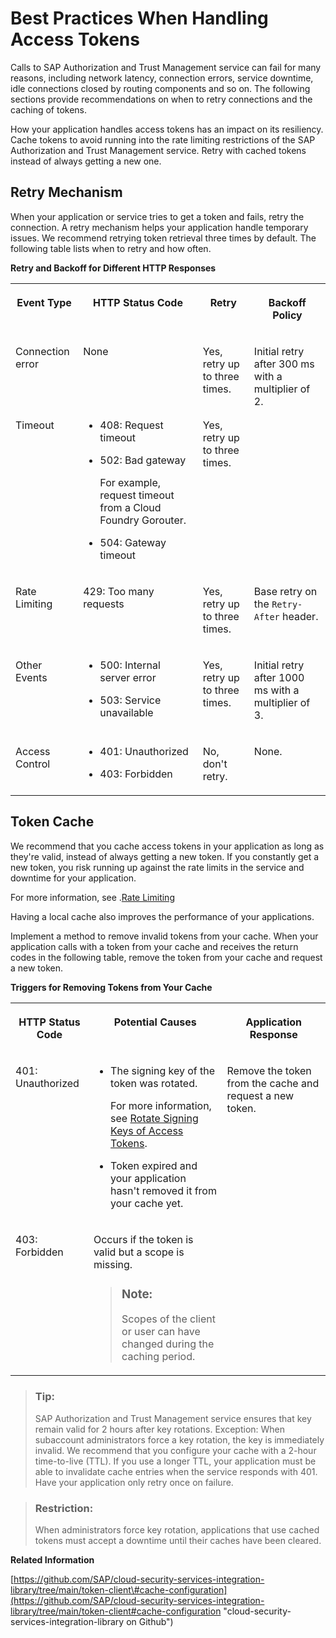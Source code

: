 <!-- loio8d39ef36427f489aa50c8e4e12c336d0 -->

# Best Practices When Handling Access Tokens

Calls to SAP Authorization and Trust Management service can fail for many reasons, including network latency, connection errors, service downtime, idle connections closed by routing components and so on. The following sections provide recommendations on when to retry connections and the caching of tokens.

How your application handles access tokens has an impact on its resiliency. Cache tokens to avoid running into the rate limiting restrictions of the SAP Authorization and Trust Management service. Retry with cached tokens instead of always getting a new one.



<a name="loio8d39ef36427f489aa50c8e4e12c336d0__section_izc_qzn_fyb"/>

## Retry Mechanism

When your application or service tries to get a token and fails, retry the connection. A retry mechanism helps your application handle temporary issues. We recommend retrying token retrieval three times by default. The following table lists when to retry and how often.

**Retry and Backoff for Different HTTP Responses**


<table>
<tr>
<th valign="top">

Event Type



</th>
<th valign="top">

HTTP Status Code



</th>
<th valign="top">

Retry



</th>
<th valign="top">

Backoff Policy



</th>
</tr>
<tr>
<td valign="top">

Connection error



</td>
<td valign="top">

None



</td>
<td valign="top">

Yes, retry up to three times.



</td>
<td valign="top" rowspan="2">

Initial retry after 300 ms with a multiplier of 2.



</td>
</tr>
<tr>
<td valign="top">

Timeout



</td>
<td valign="top">

-   408: Request timeout

-   502: Bad gateway

    For example, request timeout from a Cloud Foundry Gorouter.

-   504: Gateway timeout




</td>
<td valign="top">

Yes, retry up to three times.



</td>
</tr>
<tr>
<td valign="top">

Rate Limiting



</td>
<td valign="top">

429: Too many requests



</td>
<td valign="top">

Yes, retry up to three times.



</td>
<td valign="top">

Base retry on the `Retry-After` header.



</td>
</tr>
<tr>
<td valign="top">

Other Events



</td>
<td valign="top">

-   500: Internal server error

-   503: Service unavailable




</td>
<td valign="top">

Yes, retry up to three times.



</td>
<td valign="top">

Initial retry after 1000 ms with a multiplier of 3.



</td>
</tr>
<tr>
<td valign="top">

Access Control



</td>
<td valign="top">

-   401: Unauthorized

-   403: Forbidden




</td>
<td valign="top">

No, don't retry.



</td>
<td valign="top">

None.



</td>
</tr>
</table>



<a name="loio8d39ef36427f489aa50c8e4e12c336d0__section_fzh_ccp_fyb"/>

## Token Cache

We recommend that you cache access tokens in your application as long as they're valid, instead of always getting a new token. If you constantly get a new token, you risk running up against the rate limits in the service and downtime for your application.

For more information, see .[Rate Limiting](../60-security/rate-limiting-d203e2d.md)

Having a local cache also improves the performance of your applications.

Implement a method to remove invalid tokens from your cache. When your application calls with a token from your cache and receives the return codes in the following table, remove the token from your cache and request a new token.

**Triggers for Removing Tokens from Your Cache**


<table>
<tr>
<th valign="top">

HTTP Status Code



</th>
<th valign="top">

Potential Causes



</th>
<th valign="top">

Application Response



</th>
</tr>
<tr>
<td valign="top">

401: Unauthorized



</td>
<td valign="top">

-   The signing key of the token was rotated.

    For more information, see [Rotate Signing Keys of Access Tokens](../50-administration-and-ops/rotate-signing-keys-of-access-tokens-b279adf.md).

-   Token expired and your application hasn't removed it from your cache yet.




</td>
<td valign="top" rowspan="2">

Remove the token from the cache and request a new token.



</td>
</tr>
<tr>
<td valign="top">

403: Forbidden



</td>
<td valign="top">

Occurs if the token is valid but a scope is missing.

> ### Note:  
> Scopes of the client or user can have changed during the caching period.



</td>
</tr>
</table>

> ### Tip:  
> SAP Authorization and Trust Management service ensures that key remain valid for 2 hours after key rotations. Exception: When subaccount administrators force a key rotation, the key is immediately invalid. We recommend that you configure your cache with a 2-hour time-to-live \(TTL\). If you use a longer TTL, your application must be able to invalidate cache entries when the service responds with 401. Have your application only retry once on failure.

> ### Restriction:  
> When administrators force key rotation, applications that use cached tokens must accept a downtime until their caches have been cleared.

**Related Information**  


[https://github.com/SAP/cloud-security-services-integration-library/tree/main/token-client\#cache-configuration](https://github.com/SAP/cloud-security-services-integration-library/tree/main/token-client#cache-configuration "cloud-security-services-integration-library on Github")

